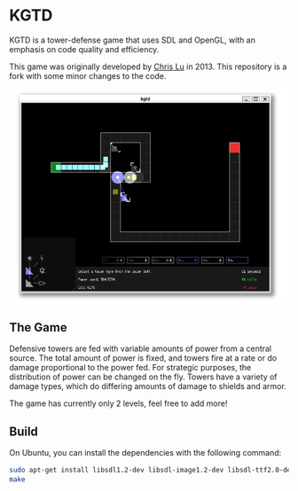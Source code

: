 # KGTD

KGTD is a tower-defense game that uses SDL and OpenGL, with an emphasis on code
quality and efficiency.

This game was originally developed by [Chris Lu](https://lulabs.net/) in 2013. This repository is a fork with some minor changes to the code.

![Screenshot](screenshot.png)

## The Game

Defensive towers are fed with variable amounts of power from a central source. The
total amount of power is fixed, and towers fire at a rate or do damage
proportional to the power fed. For strategic purposes, the distribution of
power can be changed on the fly. Towers have a variety of damage types, which
do differing amounts of damage to shields and armor.

The game has currently only 2 levels, feel free to add more!

## Build

On Ubuntu, you can install the dependencies with the following command:

```bash
sudo apt-get install libsdl1.2-dev libsdl-image1.2-dev libsdl-ttf2.0-dev libgl1-mesa-dev
make
```
